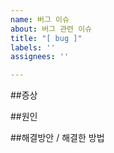 ```yaml
---
name: 버그 이슈
about: 버그 관련 이슈
title: "[ bug ]"
labels: ''
assignees: ''

---
```


##증상

##원인

##해결방안 / 해결한 방법
